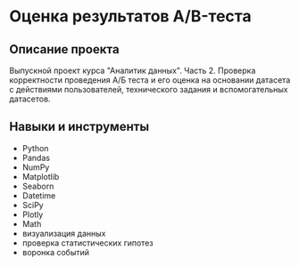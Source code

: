 # Оценка результатов A/B-теста

## Описание проекта 
Выпускной проект курса "Аналитик данных". Часть 2. Проверка корректности проведения А/Б теста и его оценка на основании датасета с действиями пользователей, технического задания и вспомогательных датасетов.

## Навыки и инструменты
- Python
- Pandas 
- NumPy
- Matplotlib
- Seaborn
- Datetime
- SciPy
- Plotly
- Math
- визуализация данных
- проверка статистических гипотез
- воронка событий